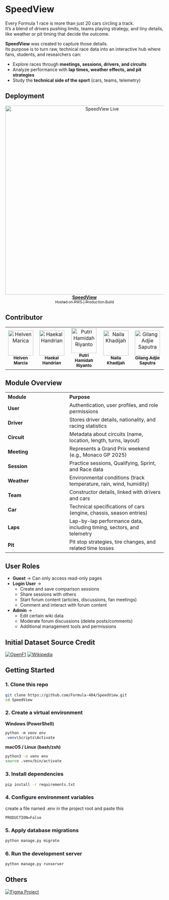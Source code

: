 # SpeedView

Every Formula 1 race is more than just 20 cars circling a track.  
It’s a blend of drivers pushing limits, teams playing strategy, and tiny details, like weather or pit timing that decide the outcome.  

**SpeedView** was created to capture those details.  
Its purpose is to turn raw, technical race data into an interactive hub where fans, students, and researchers can:  

- Explore races through **meetings, sessions, drivers, and circuits**  
- Analyze performance with **lap times, weather effects, and pit strategies**  
- Study the **technical side of the sport** (cars, teams, telemetry)  

## Deployment
<p align="center">
    <a href="https://helven-marcia-speedview.pbp.cs.ui.ac.id" target="_blank">
        <img src="static/image/docs/Banner.png" alt="SpeedView Live" width="600"/>
        <br/>
        <b>SpeedView</b>
        <br/>
        <sub>Hosted on PWS | Production Build</sub>
    </a>
</p>

## Contributor
<table>
    <tr>
        <td align="center">
            <a href="https://github.com/helvenix">
                <img src="https://avatars.githubusercontent.com/u/109453997?v=4"           width="80px;" alt="Helven Marica"/>
                <br /><sub><b>Helven Marcia</b></sub>
            </a>
        </td>
        <td align="center">
            <a href="https://github.com/haekalhdn">
                <img src="https://avatars.githubusercontent.com/u/178357458?v=4" width="80px;" alt="Haekal Handrian"/>
                <br /><sub><b>Haekal Handrian</b></sub>
            </a>
        </td>
        <td align="center">
            <a href="https://github.com/puut12">
                <img src="https://avatars.githubusercontent.com/u/198161335?v=4" width="80px;" alt="Putri Hamidah Riyanto"/>
                <br /><sub><b>Putri Hamidah Riyanto</b></sub>
            </a>
        </td>
        <td align="center">
            <a href="https://github.com/nailnail">
                <img src="https://avatars.githubusercontent.com/u/30210192?v=4" width="80px;" alt="Naila Khadijah"/>
                <br /><sub><b>Naila Khadijah</b></sub>
            </a>
        </td>
        <td align="center">
            <a href="https://github.com/lucidd2712">
                <img src="https://avatars.githubusercontent.com/u/198191346?v=4" width="80px;" alt="Gilang Adjie Saputra"/>
                <br /><sub><b>Gilang Adjie Saputra</b></sub>
            </a>
        </td>
    </tr>
</table>

## Module Overview
<table>
  <tr>
    <th style="width:180px; text-align:left;">Module</th>
    <th style="text-align:left;">Purpose</th>
  </tr>
  <tr>
    <td><b>User</b></td>
    <td>Authentication, user profiles, and role permissions</td>
  </tr>
  <tr>
    <td><b>Driver</b></td>
    <td>Stores driver details, nationality, and racing statistics</td>
  </tr>
  <tr>
    <td><b>Circuit</b></td>
    <td>Metadata about circuits (name, location, length, turns, layout)</td>
  </tr>
  <tr>
    <td><b>Meeting</b></td>
    <td>Represents a Grand Prix weekend (e.g., Monaco GP 2025)</td>
  </tr>
  <tr>
    <td><b>Session</b></td>
    <td>Practice sessions, Qualifying, Sprint, and Race data</td>
  </tr>
  <tr>
    <td><b>Weather</b></td>
    <td>Environmental conditions (track temperature, rain, wind, humidity)</td>
  </tr>
  <tr>
    <td><b>Team</b></td>
    <td>Constructor details, linked with drivers and cars</td>
  </tr>
  <tr>
    <td><b>Car</b></td>
    <td>Technical specifications of cars (engine, chassis, season entries)</td>
  </tr>
  <tr>
    <td><b>Laps</b></td>
    <td>Lap-by-lap performance data, including timing, sectors, and telemetry</td>
  </tr>
  <tr>
    <td><b>Pit</b></td>
    <td>Pit stop strategies, tire changes, and related time losses</td>
  </tr>
</table>

## User Roles  

- **Guest** → Can only access read-only pages
- **Login User** →  
  - Create and save comparison sessions  
  - Share sessions with others  
  - Start forum content (articles, discussions, fan meetings)  
  - Comment and interact with forum content  
- **Admin** →  
  - Edit certain wiki data
  - Moderate forum discussions (delete posts/comments)  
  - Additional management tools and permissions  


## Initial Dataset Source Credit
<p align="left">
  <a href="https://openf1.org"><img src="https://img.shields.io/badge/Data-OpenF1-red?style=flat-square&logo=fastapi&logoColor=white" alt="OpenF1"/></a>
  <a href="https://www.wikipedia.org/"><img src="https://img.shields.io/badge/Data-Wikipedia-blue?style=flat-square&logo=wikipedia&logoColor=white" alt="Wikipedia"/></a>
</p>


## Getting Started

### 1. Clone this repo
```bash
git clone https://github.com/Formula-404/SpeedView.git
cd SpeedView
```

### 2. Create a virtual environment
**Windows (PowerShell)**
```powershell
python -m venv env
.venv\Scripts\Activate
```
**macOS / Linux (bash/zsh)**
```bash
python3 -m venv env
source .venv/bin/activate
```

### 3. Install dependencies
```bash
pip install -r requirements.txt
```

### 4. Configure environment variables
create a file named .env in the project root and paste this
```dotenv
PRODUCTION=False
```

### 5. Apply database migrations
```bash
python manage.py migrate
```

### 6. Run the development server
```bash
python manage.py runserver
```

## Others
<p align="left">
    <a href="https://figma.com/">
        <img src="https://img.shields.io/badge/Figma-Design%20Mockups-purple?style=for-the-badge&logo=figma&logoColor=white" alt="Figma Project"/>
    </a>
</p>